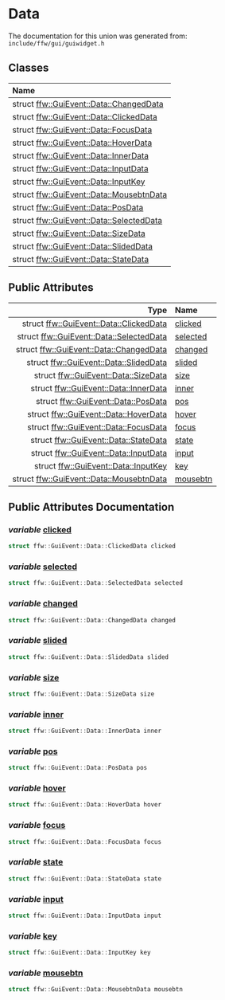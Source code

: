 Data
===================================


The documentation for this union was generated from: `include/ffw/gui/guiwidget.h`



## Classes

| Name |
|:-----|
| struct [ffw::GuiEvent::Data::ChangedData](ffw_GuiEvent_Data_ChangedData.html) |
| struct [ffw::GuiEvent::Data::ClickedData](ffw_GuiEvent_Data_ClickedData.html) |
| struct [ffw::GuiEvent::Data::FocusData](ffw_GuiEvent_Data_FocusData.html) |
| struct [ffw::GuiEvent::Data::HoverData](ffw_GuiEvent_Data_HoverData.html) |
| struct [ffw::GuiEvent::Data::InnerData](ffw_GuiEvent_Data_InnerData.html) |
| struct [ffw::GuiEvent::Data::InputData](ffw_GuiEvent_Data_InputData.html) |
| struct [ffw::GuiEvent::Data::InputKey](ffw_GuiEvent_Data_InputKey.html) |
| struct [ffw::GuiEvent::Data::MousebtnData](ffw_GuiEvent_Data_MousebtnData.html) |
| struct [ffw::GuiEvent::Data::PosData](ffw_GuiEvent_Data_PosData.html) |
| struct [ffw::GuiEvent::Data::SelectedData](ffw_GuiEvent_Data_SelectedData.html) |
| struct [ffw::GuiEvent::Data::SizeData](ffw_GuiEvent_Data_SizeData.html) |
| struct [ffw::GuiEvent::Data::SlidedData](ffw_GuiEvent_Data_SlidedData.html) |
| struct [ffw::GuiEvent::Data::StateData](ffw_GuiEvent_Data_StateData.html) |


## Public Attributes

| Type | Name |
| -------: | :------- |
|  struct [ffw::GuiEvent::Data::ClickedData](ffw_GuiEvent_Data_ClickedData.html) | [clicked](#ec4f68b4) |
|  struct [ffw::GuiEvent::Data::SelectedData](ffw_GuiEvent_Data_SelectedData.html) | [selected](#538cdab6) |
|  struct [ffw::GuiEvent::Data::ChangedData](ffw_GuiEvent_Data_ChangedData.html) | [changed](#3bf0e1d2) |
|  struct [ffw::GuiEvent::Data::SlidedData](ffw_GuiEvent_Data_SlidedData.html) | [slided](#63476087) |
|  struct [ffw::GuiEvent::Data::SizeData](ffw_GuiEvent_Data_SizeData.html) | [size](#553df5f3) |
|  struct [ffw::GuiEvent::Data::InnerData](ffw_GuiEvent_Data_InnerData.html) | [inner](#40ba5551) |
|  struct [ffw::GuiEvent::Data::PosData](ffw_GuiEvent_Data_PosData.html) | [pos](#7a1e8f20) |
|  struct [ffw::GuiEvent::Data::HoverData](ffw_GuiEvent_Data_HoverData.html) | [hover](#3720b470) |
|  struct [ffw::GuiEvent::Data::FocusData](ffw_GuiEvent_Data_FocusData.html) | [focus](#d598dfec) |
|  struct [ffw::GuiEvent::Data::StateData](ffw_GuiEvent_Data_StateData.html) | [state](#a04fc362) |
|  struct [ffw::GuiEvent::Data::InputData](ffw_GuiEvent_Data_InputData.html) | [input](#060738df) |
|  struct [ffw::GuiEvent::Data::InputKey](ffw_GuiEvent_Data_InputKey.html) | [key](#9ca0adf2) |
|  struct [ffw::GuiEvent::Data::MousebtnData](ffw_GuiEvent_Data_MousebtnData.html) | [mousebtn](#fd75b4d1) |


## Public Attributes Documentation

### _variable_ <a id="ec4f68b4" href="#ec4f68b4">clicked</a>

```cpp
struct ffw::GuiEvent::Data::ClickedData clicked
```



### _variable_ <a id="538cdab6" href="#538cdab6">selected</a>

```cpp
struct ffw::GuiEvent::Data::SelectedData selected
```



### _variable_ <a id="3bf0e1d2" href="#3bf0e1d2">changed</a>

```cpp
struct ffw::GuiEvent::Data::ChangedData changed
```



### _variable_ <a id="63476087" href="#63476087">slided</a>

```cpp
struct ffw::GuiEvent::Data::SlidedData slided
```



### _variable_ <a id="553df5f3" href="#553df5f3">size</a>

```cpp
struct ffw::GuiEvent::Data::SizeData size
```



### _variable_ <a id="40ba5551" href="#40ba5551">inner</a>

```cpp
struct ffw::GuiEvent::Data::InnerData inner
```



### _variable_ <a id="7a1e8f20" href="#7a1e8f20">pos</a>

```cpp
struct ffw::GuiEvent::Data::PosData pos
```



### _variable_ <a id="3720b470" href="#3720b470">hover</a>

```cpp
struct ffw::GuiEvent::Data::HoverData hover
```



### _variable_ <a id="d598dfec" href="#d598dfec">focus</a>

```cpp
struct ffw::GuiEvent::Data::FocusData focus
```



### _variable_ <a id="a04fc362" href="#a04fc362">state</a>

```cpp
struct ffw::GuiEvent::Data::StateData state
```



### _variable_ <a id="060738df" href="#060738df">input</a>

```cpp
struct ffw::GuiEvent::Data::InputData input
```



### _variable_ <a id="9ca0adf2" href="#9ca0adf2">key</a>

```cpp
struct ffw::GuiEvent::Data::InputKey key
```



### _variable_ <a id="fd75b4d1" href="#fd75b4d1">mousebtn</a>

```cpp
struct ffw::GuiEvent::Data::MousebtnData mousebtn
```





